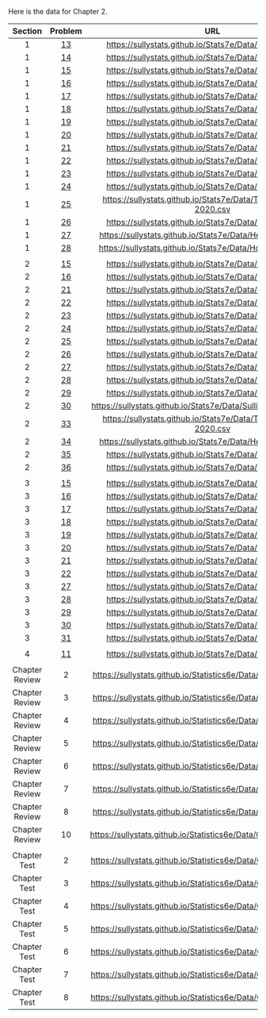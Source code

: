 Here is the data for Chapter 2. 

|**Section**|**Problem**|**URL**|
|:---:|:---:|:---:|
|1|[13](https://sullystats.github.io/Stats7e/Data/Ch2/2_1_13.csv)|<a>https://sullystats.github.io/Stats7e/Data/Ch2/2_1_13.csv</a><br/>|
|1|[14](https://sullystats.github.io/Stats7e/Data/Ch2/2_1_14.csv)|<a>https://sullystats.github.io/Stats7e/Data/Ch2/2_1_14.csv</a><br/>|
|1|[15](https://sullystats.github.io/Stats7e/Data/Ch2/2_1_15.csv)|<a>https://sullystats.github.io/Stats7e/Data/Ch2/2_1_15.csv</a><br/>|
|1|[16](https://sullystats.github.io/Stats7e/Data/Ch2/2_1_16.csv)|<a>https://sullystats.github.io/Stats7e/Data/Ch2/2_1_16.csv</a><br/>|
|1|[17](https://sullystats.github.io/Stats7e/Data/Ch2/2_1_17.csv)|<a>https://sullystats.github.io/Stats7e/Data/Ch2/2_1_17.csv</a><br/>|
|1|[18](https://sullystats.github.io/Stats7e/Data/Ch2/2_1_18.csv)|<a>https://sullystats.github.io/Stats7e/Data/Ch2/2_1_18.csv</a><br/>|
|1|[19](https://sullystats.github.io/Stats7e/Data/Ch2/2_1_19.csv)|<a>https://sullystats.github.io/Stats7e/Data/Ch2/2_1_19.csv</a><br/>|
|1|[20](https://sullystats.github.io/Stats7e/Data/Ch2/2_1_20.csv)|<a>https://sullystats.github.io/Stats7e/Data/Ch2/2_1_20.csv</a><br/>|
|1|[21](https://sullystats.github.io/Stats7e/Data/Ch2/2_1_21.csv)|<a>https://sullystats.github.io/Stats7e/Data/Ch2/2_1_21.csv</a><br/>|
|1|[22](https://sullystats.github.io/Stats7e/Data/Ch2/2_1_22.csv)|<a>https://sullystats.github.io/Stats7e/Data/Ch2/2_1_22.csv</a><br/>|
|1|[23](https://sullystats.github.io/Stats7e/Data/Ch2/2_1_23.csv)|<a>https://sullystats.github.io/Stats7e/Data/Ch2/2_1_23.csv</a><br/>|
|1|[24](https://sullystats.github.io/Stats7e/Data/Ch2/2_1_24.csv)|<a>https://sullystats.github.io/Stats7e/Data/Ch2/2_1_24.csv</a><br/>|
|1|[25](https://sullystats.github.io/Stats7e/Data/Tornadoes_1950-2020.csv)|<a>https://sullystats.github.io/Stats7e/Data/Tornadoes_1950-2020.csv</a><br/>|
|1|[26](https://sullystats.github.io/Stats7e/Data/Ch2/2_1_26.csv)|<a>https://sullystats.github.io/Stats7e/Data/Ch2/2_1_26.csv</a><br/>|
|1|[27](https://sullystats.github.io/Stats7e/Data/Health_Nutrition.csv)|<a>https://sullystats.github.io/Stats7e/Data/Health_Nutrition.csv</a><br/>|
|1|[28](https://sullystats.github.io/Stats7e/Data/HomeRuns2022.csv)|<a>https://sullystats.github.io/Stats7e/Data/HomeRuns2022.csv</a><br/>|
| | |
|2|[15](https://sullystats.github.io/Stats7e/Data/Ch2/2_2_15.csv)|<a>https://sullystats.github.io/Stats7e/Data/Ch2/2_2_15.csv</a><br/>|
|2|[16](https://sullystats.github.io/Stats7e/Data/Ch2/2_2_16.csv)|<a>https://sullystats.github.io/Stats7e/Data/Ch2/2_2_16.csv</a><br/>|
|2|[21](https://sullystats.github.io/Stats7e/Data/Ch2/2_2_21.csv)|<a>https://sullystats.github.io/Stats7e/Data/Ch2/2_2_21.csv</a><br/>|
|2|[22](https://sullystats.github.io/Stats7e/Data/Ch2/2_2_22.csv)|<a>https://sullystats.github.io/Stats7e/Data/Ch2/2_2_22.csv</a><br/>|
|2|[23](https://sullystats.github.io/Stats7e/Data/Ch2/2_2_23.csv)|<a>https://sullystats.github.io/Stats7e/Data/Ch2/2_2_23.csv</a><br/>|
|2|[24](https://sullystats.github.io/Stats7e/Data/Ch2/2_2_24.csv)|<a>https://sullystats.github.io/Stats7e/Data/Ch2/2_2_24.csv</a><br/>|
|2|[25](https://sullystats.github.io/Stats7e/Data/Ch2/2_2_25.csv)|<a>https://sullystats.github.io/Stats7e/Data/Ch2/2_2_25.csv</a><br/>|
|2|[26](https://sullystats.github.io/Stats7e/Data/Ch2/2_2_26.csv)|<a>https://sullystats.github.io/Stats7e/Data/Ch2/2_2_26.csv</a><br/>|
|2|[27](https://sullystats.github.io/Stats7e/Data/Ch2/2_2_27.csv)|<a>https://sullystats.github.io/Stats7e/Data/Ch2/2_2_27.csv</a><br/>|
|2|[28](https://sullystats.github.io/Stats7e/Data/Ch2/2_2_28.csv)|<a>https://sullystats.github.io/Stats7e/Data/Ch2/2_2_28.csv</a><br/>|
|2|[29](https://sullystats.github.io/Stats7e/Data/Ch2/2_2_29.csv)|<a>https://sullystats.github.io/Stats7e/Data/Ch2/2_2_29.csv</a><br/>|
|2|[30](https://sullystats.github.io/Stats7e/Data/SullivanStatsSurveyI.csv)|<a>https://sullystats.github.io/Stats7e/Data/SullivanStatsSurveyI.csv</a><br/>|
|2|[33](https://sullystats.github.io/Stats7e/Data/Tornadoes_1950-2020.csv)|<a>https://sullystats.github.io/Stats7e/Data/Tornadoes_1950-2020.csv</a><br/>|
|2|[34](https://sullystats.github.io/Stats7e/Data/Health_Nutrition.csv)|<a>https://sullystats.github.io/Stats7e/Data/Health_Nutrition.csv</a><br/>|
|2|[35](https://sullystats.github.io/Stats7e/Data/Ch2/2_2_35.csv)|<a>https://sullystats.github.io/Stats7e/Data/Ch2/2_2_35.csv</a><br/>|
|2|[36](https://sullystats.github.io/Stats7e/Data/Ch2/2_2_36.csv)|<a>https://sullystats.github.io/Stats7e/Data/Ch2/2_2_36.csv</a><br/>|
| | |
|3|[15](https://sullystats.github.io/Stats7e/Data/Ch2/2_3_15.csv)|<a>https://sullystats.github.io/Stats7e/Data/Ch2/2_3_15.csv</a><br/>|
|3|[16](https://sullystats.github.io/Stats7e/Data/Ch2/2_3_16.csv)|<a>https://sullystats.github.io/Stats7e/Data/Ch2/2_3_16.csv</a><br/>|
|3|[17](https://sullystats.github.io/Stats7e/Data/Ch2/2_3_17.csv)|<a>https://sullystats.github.io/Stats7e/Data/Ch2/2_3_17.csv</a><br/>|
|3|[18](https://sullystats.github.io/Stats7e/Data/Ch2/2_3_18.csv)|<a>https://sullystats.github.io/Stats7e/Data/Ch2/2_3_18.csv</a><br/>|
|3|[19](https://sullystats.github.io/Stats7e/Data/Ch2/2_3_19.csv)|<a>https://sullystats.github.io/Stats7e/Data/Ch2/2_3_19.csv</a><br/>|
|3|[20](https://sullystats.github.io/Stats7e/Data/Ch2/2_3_20.csv)|<a>https://sullystats.github.io/Stats7e/Data/Ch2/2_3_20.csv</a><br/>|
|3|[21](https://sullystats.github.io/Stats7e/Data/Ch2/2_3_21.csv)|<a>https://sullystats.github.io/Stats7e/Data/Ch2/2_3_21.csv</a><br/>|
|3|[22](https://sullystats.github.io/Stats7e/Data/Ch2/2_3_22.csv)|<a>https://sullystats.github.io/Stats7e/Data/Ch2/2_3_22.csv</a><br/>|
|3|[27](https://sullystats.github.io/Stats7e/Data/Ch2/2_3_27.csv)|<a>https://sullystats.github.io/Stats7e/Data/Ch2/2_3_27.csv</a><br/>|
|3|[28](https://sullystats.github.io/Stats7e/Data/Ch2/2_3_28.csv)|<a>https://sullystats.github.io/Stats7e/Data/Ch2/2_3_28.csv</a><br/>|
|3|[29](https://sullystats.github.io/Stats7e/Data/Ch2/2_3_29.csv)|<a>https://sullystats.github.io/Stats7e/Data/Ch2/2_3_29.csv</a><br/>|
|3|[30](https://sullystats.github.io/Stats7e/Data/Ch2/2_3_30.csv)|<a>https://sullystats.github.io/Stats7e/Data/Ch2/2_3_30.csv</a><br/>|
|3|[31](https://sullystats.github.io/Stats7e/Data/Ch2/2_3_31.csv)|<a>https://sullystats.github.io/Stats7e/Data/Ch2/2_3_31.csv</a><br/>|
| | |
|4|[11](https://sullystats.github.io/Stats7e/Data/Ch2/2_4_11.csv)|<a>https://sullystats.github.io/Stats7e/Data/Ch2/2_4_11.csv</a><br/>|
| | |
|Chapter Review|2|<a>https://sullystats.github.io/Statistics6e/Data/Chapter2/2_r_2.csv</a><br/>|
|Chapter Review|3|<a>https://sullystats.github.io/Statistics6e/Data/Chapter2/2_r_3.csv</a><br/>|
|Chapter Review|4|<a>https://sullystats.github.io/Statistics6e/Data/Chapter2/2_r_4.csv</a><br/>|
|Chapter Review|5|<a>https://sullystats.github.io/Statistics6e/Data/Chapter2/2_r_5.csv</a><br/>|
|Chapter Review|6|<a>https://sullystats.github.io/Statistics6e/Data/Chapter2/2_r_6.csv</a><br/>|
|Chapter Review|7|<a>https://sullystats.github.io/Statistics6e/Data/Chapter2/2_r_7.csv</a><br/>|
|Chapter Review|8|<a>https://sullystats.github.io/Statistics6e/Data/Chapter2/2_r_8.csv</a><br/>|
|Chapter Review|10|<a>https://sullystats.github.io/Statistics6e/Data/Chapter2/2_r_10.csv</a><br/>|
| | |
|Chapter Test|2|<a>https://sullystats.github.io/Statistics6e/Data/Chapter2/2_ct_2.csv</a><br/>|
|Chapter Test|3|<a>https://sullystats.github.io/Statistics6e/Data/Chapter2/2_ct_3.csv</a><br/>|
|Chapter Test|4|<a>https://sullystats.github.io/Statistics6e/Data/Chapter2/2_ct_4.csv</a><br/>|
|Chapter Test|5|<a>https://sullystats.github.io/Statistics6e/Data/Chapter2/2_ct_5.csv</a><br/>|
|Chapter Test|6|<a>https://sullystats.github.io/Statistics6e/Data/Chapter2/2_ct_6.csv</a><br/>|
|Chapter Test|7|<a>https://sullystats.github.io/Statistics6e/Data/Chapter2/2_ct_7.csv</a><br/>|
|Chapter Test|8|<a>https://sullystats.github.io/Statistics6e/Data/Chapter2/2_ct_8.csv</a><br/>|

